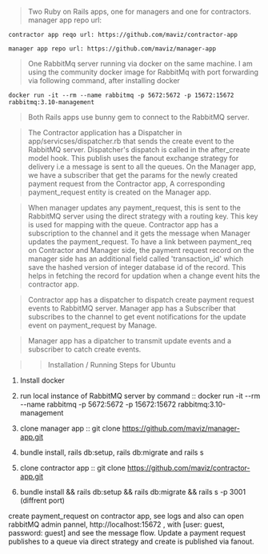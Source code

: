 > Two Ruby on Rails apps, one for managers and one for contractors.
	manager app repo url:

	contractor app reqo url: https://github.com/maviz/contractor-app
	
	manager app repo url: https://github.com/maviz/manager-app


> One RabbitMq server running via docker on the same machine.
I am using the community docker image for RabbitMq with port forwarding via following command, after installing docker

`docker run -it --rm --name rabbitmq -p 5672:5672 -p 15672:15672 rabbitmq:3.10-management`


> Both Rails apps use bunny gem to connect to the RabbitMQ server.

> The Contractor application has a Dispatcher in app/servicses/dispatcher.rb that sends the create event to the RabbitMQ server. Dispatcher's dispatch is called in the after_create model hook. 
> This publish uses the fanout exchange strategy for delivery i.e a message is sent to all the queues.
> On the Manager app, we have a subscriber that get the params for the newly created payment request from the Contractor app, A corresponding payment_request entity is created on the Manager app.

> When manager updates any payment_request, this is sent to the RabbitMQ server using the direct strategy with a routing key. This key is used for mapping with the queue. Contractor app has a subscription to the channel and it gets the message when Manager updates the payment_request. To have a link between payment_req on Contractor and Manager side, the payment request record on the manager side has an additional field called 'transaction_id' which save the hashed version of integer database id of the record. This helps in fetching the record for updation when a change event hits the contractor app.


> Contractor app has a dispatcher to dispatch create payment request events to RabbitMQ server. Manager app has a Subscriber that subscribes to the channel to get event notifications for the update event on payment_request by Manage.

> Manager app has a dipatcher to transmit update events and a subscriber to catch create events.





>> Installation / Running Steps for Ubuntu
 
1) Install docker

2) run local instance of RabbitMQ server by command :: docker run -it --rm --name rabbitmq -p 5672:5672 -p 15672:15672 rabbitmq:3.10-management

3) clone manager app :: git clone https://github.com/maviz/manager-app.git

4) bundle install, rails db:setup, rails db:migrate and rails s

5) clone contractor app :: git clone https://github.com/maviz/contractor-app.git

6) bundle install && rails db:setup && rails db:migrate && rails s -p 3001 (diffrent port)

create payment_request on contractor app, see logs and also can open rabbitMQ admin pannel, http://localhost:15672 , with [user: guest, password: guest] and see the message flow. Update a payment request publishes to a queue via direct strategy and create is published via fanout.

